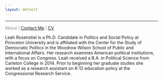 ```yaml
---
layout: default
---
```

<hr>

<span class="credits left" style="color:#888"> About | 
            <a href="https://leahrosenstiel.github.io/contactme.html">Contact Me</a> |
            <a href="leahrosenstiel.github.io/Rosenstiel_Current_CV.pdf">CV</a>

Leah Rosenstiel is a Ph.D. Candidate in Politics and Social Policy at Princeton University and is affiliated with the Center for the Study of Democratic Politics in the Woodrow Wilson School of Public and International Affairs. Her research examines American political institutions, with a focus on Congress. Leah received a B.A. in Political Science from Carleton College in 2014. Prior to beginning her graduate studies she worked as a research assistant on K-12 education policy at the Congressional Research Service.
</p>
